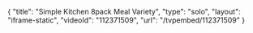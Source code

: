 {
    "title": "Simple Kitchen 8pack Meal Variety",
    "type": "solo",
    "layout": "iframe-static",
    "videoId": "112371509",
    "url": "\/tvpembed\/112371509"
}